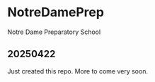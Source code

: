 # NotreDamePrep
Notre Dame Preparatory School

## 20250422

Just created this repo.  More to come very soon.
